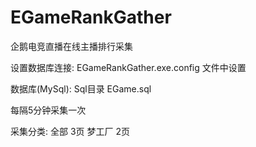 # EGameRankGather
 企鹅电竞直播在线主播排行采集

设置数据库连接:
 EGameRankGather.exe.config 文件中设置

数据库(MySql):
Sql目录 EGame.sql

每隔5分钟采集一次

采集分类:
全部       3页
梦工厂    2页